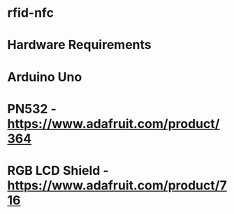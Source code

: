 # rfid-nfc
# 
# Hardware Requirements
# 
#	Arduino Uno
#	PN532 - https://www.adafruit.com/product/364
#	RGB LCD Shield - https://www.adafruit.com/product/716
